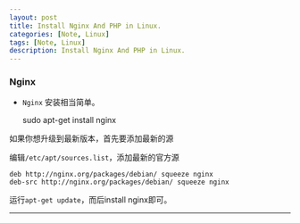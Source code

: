 ```yaml
---
layout: post
title: Install Nginx And PHP in Linux.
categories: [Note, Linux]
tags: [Note, Linux]
description: Install Nginx And PHP in Linux.
---
```


### Nginx

* `Nginx` 安装相当简单。

    sudo apt-get install nginx

如果你想升级到最新版本，首先要添加最新的源

编辑`/etc/apt/sources.list`，添加最新的官方源

    deb http://nginx.org/packages/debian/ squeeze nginx
    deb-src http://nginx.org/packages/debian/ squeeze nginx

运行`apt-get update`，而后install nginx即可。

---